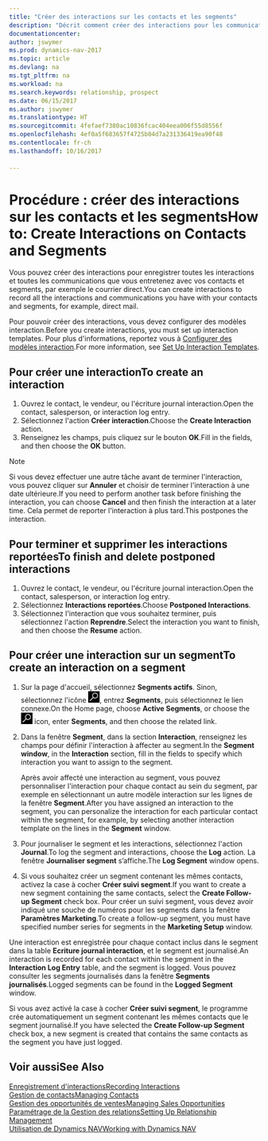 ```yaml
---
title: "Créer des interactions sur les contacts et les segments"
description: "Décrit comment créer des interactions pour les communications que vous avez avec vos contacts et segments dans Dynamics NAV, par exemple le courrier direct."
documentationcenter: 
author: jswymer
ms.prod: dynamics-nav-2017
ms.topic: article
ms.devlang: na
ms.tgt_pltfrm: na
ms.workload: na
ms.search.keywords: relationship, prospect
ms.date: 06/15/2017
ms.author: jswymer
ms.translationtype: HT
ms.sourcegitcommit: 4fefaef7380ac10836fcac404eea006f55d8556f
ms.openlocfilehash: 4ef0a5f683657f4725b04d7a231336419ea90f48
ms.contentlocale: fr-ch
ms.lasthandoff: 10/16/2017

---
```

# <a name="how-to-create-interactions-on-contacts-and-segments"></a><span data-ttu-id="d6402-103">Procédure : créer des interactions sur les contacts et les segments</span><span class="sxs-lookup"><span data-stu-id="d6402-103">How to: Create Interactions on Contacts and Segments</span></span>
<span data-ttu-id="d6402-104">Vous pouvez créer des interactions pour enregistrer toutes les interactions et toutes les communications que vous entretenez avec vos contacts et segments, par exemple le courrier direct.</span><span class="sxs-lookup"><span data-stu-id="d6402-104">You can create interactions to record all the interactions and communications you have with your contacts and segments, for example, direct mail.</span></span>

<span data-ttu-id="d6402-105">Pour pouvoir créer des interactions, vous devez configurer des modèles interaction.</span><span class="sxs-lookup"><span data-stu-id="d6402-105">Before you create interactions, you must set up interaction templates.</span></span> <span data-ttu-id="d6402-106">Pour plus d'informations, reportez vous à [Configurer des modèles interaction](marketing-interactions.md).</span><span class="sxs-lookup"><span data-stu-id="d6402-106">For more information, see  [Set Up Interaction Templates](marketing-interactions.md).</span></span>

## <a name="to-create-an-interaction"></a><span data-ttu-id="d6402-107">Pour créer une interaction</span><span class="sxs-lookup"><span data-stu-id="d6402-107">To create an interaction</span></span>
1. <span data-ttu-id="d6402-108">Ouvrez le contact, le vendeur, ou l'écriture journal interaction.</span><span class="sxs-lookup"><span data-stu-id="d6402-108">Open the contact, salesperson, or interaction log entry.</span></span>
2. <span data-ttu-id="d6402-109">Sélectionnez l'action **Créer interaction**.</span><span class="sxs-lookup"><span data-stu-id="d6402-109">Choose the **Create Interaction** action.</span></span>
3. <span data-ttu-id="d6402-110">Renseignez les champs, puis cliquez sur le bouton **OK**.</span><span class="sxs-lookup"><span data-stu-id="d6402-110">Fill in the fields, and then choose the **OK** button.</span></span>

> [!NOTE]  
>   <span data-ttu-id="d6402-111">Si vous devez effectuer une autre tâche avant de terminer l'interaction, vous pouvez cliquer sur **Annuler** et choisir de terminer l'interaction à une date ultérieure.</span><span class="sxs-lookup"><span data-stu-id="d6402-111">If you need to perform another task before finishing the interaction, you can choose **Cancel** and then finish the interaction at a later time.</span></span> <span data-ttu-id="d6402-112">Cela permet de reporter l'interaction à plus tard.</span><span class="sxs-lookup"><span data-stu-id="d6402-112">This postpones the interaction.</span></span>

## <a name="to-finish-and-delete-postponed-interactions"></a><span data-ttu-id="d6402-113">Pour terminer et supprimer les interactions reportées</span><span class="sxs-lookup"><span data-stu-id="d6402-113">To finish and delete postponed interactions</span></span>
1. <span data-ttu-id="d6402-114">Ouvrez le contact, le vendeur, ou l'écriture journal interaction.</span><span class="sxs-lookup"><span data-stu-id="d6402-114">Open the contact, salesperson, or interaction log entry.</span></span>
2. <span data-ttu-id="d6402-115">Sélectionnez **Interactions reportées**.</span><span class="sxs-lookup"><span data-stu-id="d6402-115">Choose **Postponed Interactions**.</span></span>
3. <span data-ttu-id="d6402-116">Sélectionnez l'interaction que vous souhaitez terminer, puis sélectionnez l'action **Reprendre**.</span><span class="sxs-lookup"><span data-stu-id="d6402-116">Select the interaction you want to finish, and then choose the **Resume** action.</span></span>

## <a name="to-create-an-interaction-on-a-segment"></a><span data-ttu-id="d6402-117">Pour créer une interaction sur un segment</span><span class="sxs-lookup"><span data-stu-id="d6402-117">To create an interaction on a segment</span></span>
1. <span data-ttu-id="d6402-118">Sur la page d'accueil, sélectionnez **Segments actifs**. Sinon, sélectionnez l'icône ![Page ou état pour la recherche](media/ui-search/search_small.png "Page ou état pour la recherche"), entrez **Segments**, puis sélectionnez le lien connexe.</span><span class="sxs-lookup"><span data-stu-id="d6402-118">On the Home page, choose **Active Segments**, or choose the ![Search for Page or Report](media/ui-search/search_small.png "Search for Page or Report icon") icon, enter **Segments**, and then choose the related link.</span></span>
2. <span data-ttu-id="d6402-119">Dans la fenêtre **Segment**, dans la section **Interaction**, renseignez les champs pour définir l'interaction à affecter au segment.</span><span class="sxs-lookup"><span data-stu-id="d6402-119">In the **Segment window**, in the **Interaction** section, fill in the fields to specify which interaction you want to assign to the segment.</span></span>

    <span data-ttu-id="d6402-120">Après avoir affecté une interaction au segment, vous pouvez personnaliser l'interaction pour chaque contact au sein du segment, par exemple en sélectionnant un autre modèle interaction sur les lignes de la fenêtre **Segment**.</span><span class="sxs-lookup"><span data-stu-id="d6402-120">After you have assigned an interaction to the segment, you can personalize the interaction for each particular contact within the segment, for example, by selecting another interaction template on the lines in the **Segment** window.</span></span>  
3. <span data-ttu-id="d6402-121">Pour journaliser le segment et les interactions, sélectionnez l'action **Journal**.</span><span class="sxs-lookup"><span data-stu-id="d6402-121">To log the segment and interactions, choose the **Log** action.</span></span> <span data-ttu-id="d6402-122">La fenêtre **Journaliser segment** s’affiche.</span><span class="sxs-lookup"><span data-stu-id="d6402-122">The **Log Segment** window opens.</span></span>
4. <span data-ttu-id="d6402-123">Si vous souhaitez créer un segment contenant les mêmes contacts, activez la case à cocher **Créer suivi segment**.</span><span class="sxs-lookup"><span data-stu-id="d6402-123">If you want to create a new segment containing the same contacts, select the **Create Follow-up Segment** check box.</span></span> <span data-ttu-id="d6402-124">Pour créer un suivi segment, vous devez avoir indiqué une souche de numéros pour les segments dans la fenêtre **Paramètres Marketing**.</span><span class="sxs-lookup"><span data-stu-id="d6402-124">To create a follow-up segment, you must have specified number series for segments in the **Marketing Setup** window.</span></span>

<span data-ttu-id="d6402-125">Une interaction est enregistrée pour chaque contact inclus dans le segment dans la table **Ecriture journal interaction**, et le segment est journalisé.</span><span class="sxs-lookup"><span data-stu-id="d6402-125">An interaction is recorded for each contact within the segment in the **Interaction Log Entry** table, and the segment is logged.</span></span> <span data-ttu-id="d6402-126">Vous pouvez consulter les segments journalisés dans la fenêtre **Segments journalisés**.</span><span class="sxs-lookup"><span data-stu-id="d6402-126">Logged segments can be found in the **Logged Segment** window.</span></span>

<span data-ttu-id="d6402-127">Si vous avez activé la case à cocher **Créer suivi segment**, le programme crée automatiquement un segment contenant les mêmes contacts que le segment journalisé.</span><span class="sxs-lookup"><span data-stu-id="d6402-127">If you have selected the **Create Follow-up Segment** check box, a new segment is created that contains the same contacts as the segment you have just logged.</span></span>

## <a name="see-also"></a><span data-ttu-id="d6402-128">Voir aussi</span><span class="sxs-lookup"><span data-stu-id="d6402-128">See Also</span></span>
[<span data-ttu-id="d6402-129">Enregistrement d'interactions</span><span class="sxs-lookup"><span data-stu-id="d6402-129">Recording Interactions</span></span>](marketing-interactions.md)  
[<span data-ttu-id="d6402-130">Gestion de contacts</span><span class="sxs-lookup"><span data-stu-id="d6402-130">Managing Contacts</span></span>](marketing-contacts.md)  
[<span data-ttu-id="d6402-131">Gestion des opportunités de ventes</span><span class="sxs-lookup"><span data-stu-id="d6402-131">Managing Sales Opportunities</span></span>](marketing-manage-sales-opportunities.md)  
[<span data-ttu-id="d6402-132">Paramétrage de la Gestion des relations</span><span class="sxs-lookup"><span data-stu-id="d6402-132">Setting Up Relationship Management</span></span>](marketing-setup-marketing.md)  
[<span data-ttu-id="d6402-133">Utilisation de Dynamics NAV</span><span class="sxs-lookup"><span data-stu-id="d6402-133">Working with Dynamics NAV</span></span>](ui-work-product.md)

